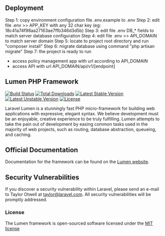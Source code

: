 ## Deployment

Step 1: copy environment configuration file .env.example to .env 
Step 2: edit file .env >> APP_KEY with any 32 char key (eg: 18c41a74f98aa27163ae7ffb346d3d5b) 
Step 3: edit file .env DB_* fields to match server database configuration 
Step 4: edit file .env >> API_DOMAIN to match server domain 
Step 5: locate to project root directory and run "composer install" 
Step 6: migrate database using command "php artisan migrate" 
Step 7: the project is ready to run 
  - access policy management app with url according to API_DOMAIN 
  - access API with url API_DOMAIN/api/v1/[endpoint] 

## Lumen PHP Framework

[![Build Status](https://travis-ci.org/laravel/lumen-framework.svg)](https://travis-ci.org/laravel/lumen-framework)
[![Total Downloads](https://poser.pugx.org/laravel/lumen-framework/d/total.svg)](https://packagist.org/packages/laravel/lumen-framework)
[![Latest Stable Version](https://poser.pugx.org/laravel/lumen-framework/v/stable.svg)](https://packagist.org/packages/laravel/lumen-framework)
[![Latest Unstable Version](https://poser.pugx.org/laravel/lumen-framework/v/unstable.svg)](https://packagist.org/packages/laravel/lumen-framework)
[![License](https://poser.pugx.org/laravel/lumen-framework/license.svg)](https://packagist.org/packages/laravel/lumen-framework)

Laravel Lumen is a stunningly fast PHP micro-framework for building web applications with expressive, elegant syntax. We believe development must be an enjoyable, creative experience to be truly fulfilling. Lumen attempts to take the pain out of development by easing common tasks used in the majority of web projects, such as routing, database abstraction, queueing, and caching.

## Official Documentation

Documentation for the framework can be found on the [Lumen website](http://lumen.laravel.com/docs).

## Security Vulnerabilities

If you discover a security vulnerability within Laravel, please send an e-mail to Taylor Otwell at taylor@laravel.com. All security vulnerabilities will be promptly addressed.

### License

The Lumen framework is open-sourced software licensed under the [MIT license](http://opensource.org/licenses/MIT)
